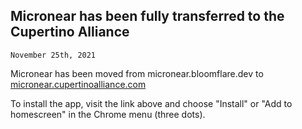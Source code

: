 ## Micronear has been fully transferred to the Cupertino Alliance
<code>November 25th, 2021</code>
<p>Micronear has been moved from micronear.bloomflare.dev to <a href="https://micronear.cupertinoalliance.com" target="_blank">micronear.cupertinoalliance.com</a></p>
<p>To install the app, visit the link above and choose "Install" or "Add to homescreen" in the Chrome menu (three dots).</p>
